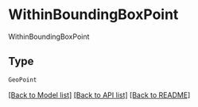 # WithinBoundingBoxPoint

WithinBoundingBoxPoint

## Type
```python
GeoPoint
```


[[Back to Model list]](../../../README.md#models-v1-link) [[Back to API list]](../../../README.md#apis-v1-link) [[Back to README]](../../../README.md)
